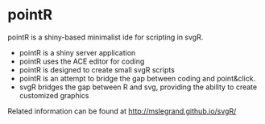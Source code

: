 # pointR

pointR is a shiny-based minimalist ide for scripting in svgR. 

-  pointR is a shiny server application
-  pointR uses the ACE editor for coding
-  pointR is designed to create small svgR scripts
-  pointR is an attempt to bridge the gap between coding and point&click.
-  svgR bridges the gap between R and svg, providing the ability to create customized graphics

Related information can be found at http://mslegrand.github.io/svgR/
  
